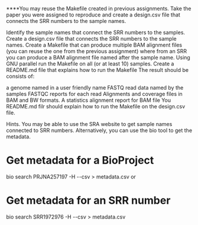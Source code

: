 ****You may reuse the Makefile created in previous assignments. Take the paper you were assigned to reproduce and create a design.csv file that connects the SRR numbers to the sample names.

Identify the sample names that connect the SRR numbers to the samples.
Create a design.csv file that connects the SRR numbers to the sample names.
Create a Makefile that can produce multiple BAM alignment files (you can reuse the one from the previous assignment) where from an SRR you can produce a BAM alignment file named after the sample name.
Using GNU parallel run the Makefile on all (or at least 10) samples.
Create a README.md file that explains how to run the Makefile
The result should be consists of:

a genome named in a user friendly name
FASTQ read data named by the samples
FASTQC reports for each read
Alignments and coverage files in BAM and BW formats.
A statistics alignment report for BAM file
You README.md filr should explain how to run the Makefile on the design.csv file.

Hints. You may be able to use the SRA website to get sample names connected to SRR numbers. Alternatively, you can use the bio tool to get the metadata.


# Get metadata for a BioProject
bio search PRJNA257197 -H --csv > metadata.csv
or

# Get metadata for an SRR number
bio search SRR1972976 -H --csv > metadata.csv
